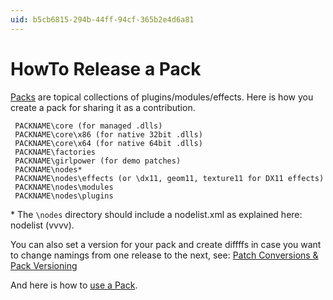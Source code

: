 ```yaml
---
uid: b5cb6815-294b-44ff-94cf-365b2e4d6a81
---
```


# HowTo Release a Pack
<a href="https://vvvv.org/contributions/7934/all" class="extURL" target="_blank">Packs</a> are topical collections of plugins/modules/effects. Here is how you create a pack for sharing it as a contribution.  

```
 PACKNAME\core (for managed .dlls)
 PACKNAME\core\x86 (for native 32bit .dlls)
 PACKNAME\core\x64 (for native 64bit .dlls)
 PACKNAME\factories
 PACKNAME\girlpower (for demo patches)
 PACKNAME\nodes*
 PACKNAME\nodes\effects (or \dx11, geom11, texture11 for DX11 effects)
 PACKNAME\nodes\modules
 PACKNAME\nodes\plugins
```

\* The `\nodes` directory should include a nodelist.xml as explained here: <span class="node">nodelist (vvvv)</span>.  

You can also set a version for your pack and create diffffs in case you want to change namings from one release to the next, see: <a href="https://vvvv.org/blog/patch-conversions-pack-versioning" class="extURL blog" target="_blank">Patch Conversions & Pack Versioning</a>  

And here is how to [use a Pack](xref:772e8696-25d4-4d8b-a31b-db4dd1ce1f3f#other-packs).  
